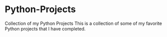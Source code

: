 # Python-Projects
Collection of my Python Projects
This is a collection of some of my favorite Python projects that I have completed.
